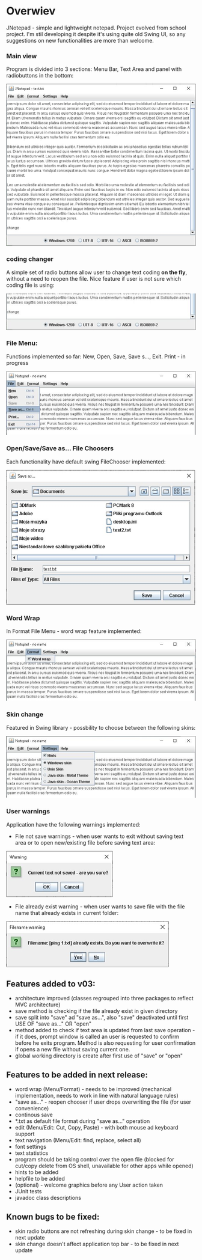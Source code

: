 # Overwiev

JNotepad - simple and lightweight notepad. Project evolved from school project. I'm stil developing it despite it's using quite old Swing UI, 
so any suggestions on new functionalities are more than welcome.

### Main view
Program is divided into 3 sections: Menu Bar, Text Area and panel with radiobuttons in the bottom:

![screen_overview](screens/1_overalCodepages.jpg?raw=true "JNotepad - overview")

### coding changer

A simple set of radio buttons allow user to change text coding __on the fly__, without a need to reopen the file. Nice feature if user is not sure which coding file is using:

![screen_coding_changer](screens/8_codepagesZoomIn.jpg?raw=true "Code Page Changer")


### File Menu:

Functions implemented so far: New, Open, Save, Save s..., Exit. Print - in progress

![screen_fileMenu](screens/2_fileMenu.jpg?raw=true "File Menu")

### Open/Save/Save as... File Choosers

Each functionality have default swing FileChooser implemented:

![screen_fileChooser](screens/3_save_asChooser.jpg?raw=true "File Chooser")

### Word Wrap

In Format File Menu - word wrap feature implemented:

![screen_wordWrap](screens/4_formatWordWrap.jpg?raw=true "Word Wrap")

### Skin change

Featured in Swing library - possbility to choose between the following skins:

![screen_skinChange](screens/5_skins.jpg?raw=true "Skin change menu")

### User warnings

Application have the following warnings implemented:

- File not save warnings - when user wants to exit without saving text area or to open new/existing file before saving text area:

![screen_notSavedWarning](screens/6_notSavedWarning.jpg?raw=true "File not saved - warning")

- File already exist warning - when user wants to save file with the file name that already exists in current folder:

![screen_fileExistWarning](screens/7_alreadyExistWarning.jpg?raw=true "JNotepad - overview")


## Features added to v03:
- architecture improved (classes regrouped into three packages to reflect MVC architecture)
- save method is checking if the file already exist in given directory
- save split into "save" ad "save as...", also "save" deactivated until first USE OF "save as..." OR "open" 
- method added to check if text area is updated from last save operation - if it does, prompt window is called 
  an user is requested to confirm before he exits program. Method is also requesting for user confirmation 
  if opens a new file without saving current one.
- global working directory is create after first use of "save" or "open"

## Features to be added in next release:
- word wrap (Menu/Format) - needs to be improved (mechanical implementation, needs to work in line with natural language rules)
- "save as..." - reopen chooser if user drops overwriting the file (for user convenience)
- continous save
- *.txt as default file format during "save as..." operation
- edit (Menu/Edit: Cut, Copy, Paste) - with both mouse ad keyboard support
- text navigation (Menu/Edit: find, replace, select all)
- font settings
- text statistics
- program should be taking control over the open file (blocked for cut/copy delete from OS shell, unavailable for other apps while opened)
- hints to be added
- helpfile to be added
- (optional) - welcome graphics before any User action taken
- JUnit tests
- javadoc class descriptions

## Known bugs to be fixed:
- skin radio buttons are not refreshing during skin change - to be fixed in next update
- skin change doesn't affect application top bar - to be fixed in next update
